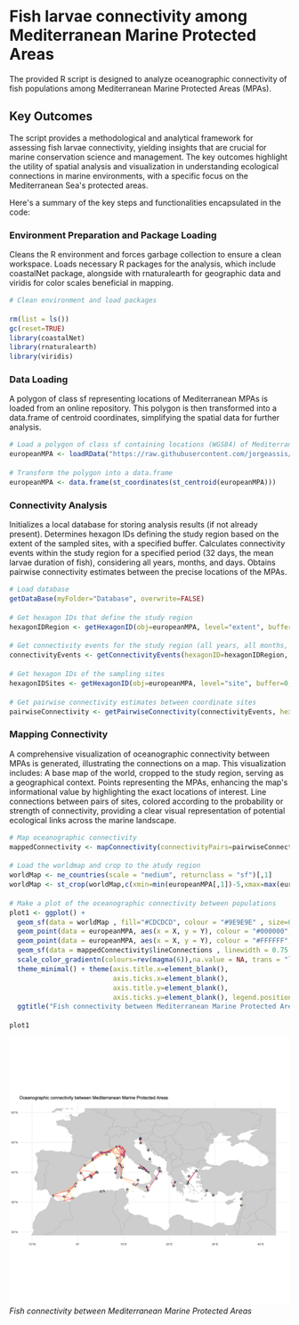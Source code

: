 # Fish larvae connectivity among Mediterranean Marine Protected Areas

The provided R script is designed to analyze oceanographic connectivity of fish populations among Mediterranean Marine Protected Areas (MPAs). 

## Key Outcomes

The script provides a methodological and analytical framework for assessing fish larvae connectivity, yielding insights that are crucial for marine conservation science and management. The key outcomes highlight the utility of spatial analysis and visualization in understanding ecological connections in marine environments, with a specific focus on the Mediterranean Sea's protected areas.

Here's a summary of the key steps and functionalities encapsulated in the code:

### Environment Preparation and Package Loading

Cleans the R environment and forces garbage collection to ensure a clean workspace. Loads necessary R packages for the analysis, which include coastalNet package, alongside with rnaturalearth for geographic data and viridis for color scales beneficial in mapping.

```r 
# Clean environment and load packages

rm(list = ls())
gc(reset=TRUE)
library(coastalNet)
library(rnaturalearth)
library(viridis)
```

### Data Loading

A polygon of class sf representing locations of Mediterranean MPAs is loaded from an online repository. This polygon is then transformed into a data.frame of centroid coordinates, simplifying the spatial data for further analysis.

```r 
# Load a polygon of class sf containing locations (WGS84) of Mediterranean Marine Protected Areas.
europeanMPA <- loadRData("https://raw.githubusercontent.com/jorgeassis/coastalNet/main/vignettes/data/MPAEurope.RData")

# Transform the polygon into a data.frame
europeanMPA <- data.frame(st_coordinates(st_centroid(europeanMPA)))
```

### Connectivity Analysis

Initializes a local database for storing analysis results (if not already present). Determines hexagon IDs defining the study region based on the extent of the sampled sites, with a specified buffer. Calculates connectivity events within the study region for a specified period (32 days, the mean larvae duration of fish), considering all years, months, and days. Obtains pairwise connectivity estimates between the precise locations of the MPAs.

```r 
# Load database
getDataBase(myFolder="Database", overwrite=FALSE)

# Get hexagon IDs that define the study region
hexagonIDRegion <- getHexagonID(obj=europeanMPA, level="extent", buffer=6, print=TRUE)

# Get connectivity events for the study region (all years, all months, all days, 32 days period)
connectivityEvents <- getConnectivityEvents(hexagonID=hexagonIDRegion, period=32 )

# Get hexagon IDs of the sampling sites
hexagonIDSites <- getHexagonID(obj=europeanMPA, level="site", buffer=0, print=FALSE)

# Get pairwise connectivity estimates between coordinate sites
pairwiseConnectivity <- getPairwiseConnectivity(connectivityEvents, hexagonIDFrom=hexagonIDSites, connType="Forward", value="Probability", steppingStone=FALSE)
```

### Mapping Connectivity

A comprehensive visualization of oceanographic connectivity between MPAs is generated, illustrating the connections on a map. This visualization includes: A base map of the world, cropped to the study region, serving as a geographical context. Points representing the MPAs, enhancing the map's informational value by highlighting the exact locations of interest. Line connections between pairs of sites, colored according to the probability or strength of connectivity, providing a clear visual representation of potential ecological links across the marine landscape.

```r
# Map oceanographic connectivity
mappedConnectivity <- mapConnectivity(connectivityPairs=pairwiseConnectivity$connectivityPairs,obj=europeanMPA)

# Load the worldmap and crop to the atudy region
worldMap <- ne_countries(scale = "medium", returnclass = "sf")[,1]
worldMap <- st_crop(worldMap,c(xmin=min(europeanMPA[,1])-5,xmax=max(europeanMPA[,1])+7.5,ymin=min(europeanMPA[,2])-5,ymax=max(europeanMPA[,2])+5))

# Make a plot of the oceanographic connectivity between populations
plot1 <- ggplot() + 
  geom_sf(data = worldMap , fill="#CDCDCD", colour = "#9E9E9E" , size=0.25) +
  geom_point(data = europeanMPA, aes(x = X, y = Y), colour = "#000000",size=2.5) +
  geom_point(data = europeanMPA, aes(x = X, y = Y), colour = "#FFFFFF",size=1) +
  geom_sf(data = mappedConnectivity$lineConnections , linewidth = 0.75 , aes(colour = value)) +
  scale_color_gradientn(colours=rev(magma(6)),na.value = NA, trans = "log") +
  theme_minimal() + theme(axis.title.x=element_blank(),
                          axis.ticks.x=element_blank(),
                          axis.title.y=element_blank(),
                          axis.ticks.y=element_blank(), legend.position = "none") +
  ggtitle("Fish connectivity between Mediterranean Marine Protected Areas")

plot1
```

![Project Image](Example2_img1.png)
*Fish connectivity between Mediterranean Marine Protected Areas*